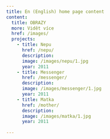 ```yaml
---
title: En (English) home page content
content:
  title: OBRAZY
  more: Vidět více
  href: /images/
  projects:
    - title: Nepu
      href: /nepu/
      description: 
      image: /images/nepu/1.jpg
      year: 2011
    - title: Messenger
      href: /messenger/
      description: 
      image: /images/messenger/1.jpg
      year: 2011
    - title: Matka
      href: /mother/
      description: 
      image: /images/matka/1.jpg
      year: 2011
    
---
```

